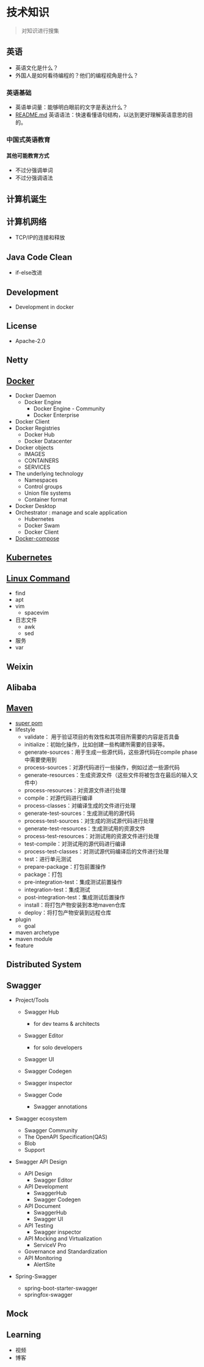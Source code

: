 # 技术知识

> 对知识进行搜集

## 英语

- 英语文化是什么？
- 外国人是如何看待编程的？他们的编程视角是什么？

### 英语基础

- 英语单词量：能够明白眼前的文字是表达什么？
-  [README.md](README.md) 英语语法：快速看懂语句结构，以达到更好理解英语意思的目的。

### 中国式英语教育

#### 其他可能教育方式

- 不过分强调单词
- 不过分强调语法

## 计算机诞生



## 计算机网络

- TCP/IP的连接和释放

## Java Code Clean

- if-else改进

## Development

- Development in docker

## License

- Apache-2.0

## Netty



## [Docker](https://docs.docker.com/engine/docker-overview/)

- Docker Daemon
  - Docker Engine
    - Docker Engine - Community
    - Docker Enterprise
- Docker Client
- Docker Registries
  - Docker Hub
  - Docker Datacenter
- Docker objects
  - IMAGES
  - CONTAINERS
  - SERVICES
- The underlying technology
  - Namespaces
  - Control groups
  - Union file systems
  - Container format
- Docker Desktop
- Orchestrator : manage  and scale application
  - Hubernetes
  - Docker Swam
  - Docker Client
- [Docker-compose](https://docs.docker.com/install/)

## [Kubernetes](https://www.kubernetes.org.cn/k8s)

## [Linux Command](https://wangchujiang.com/linux-command/)

- find
- apt
- vim
  - spacevim
- 日志文件
  - awk
  - sed
- 服务
- var

## Weixin

## Alibaba

## [Maven](https://maven.apache.org/guides/index.html)

- [super pom](http://maven.apache.org/ref/3.0.4/maven-model-builder/super-pom.html)
- lifestyle
    - validate： 用于验证项目的有效性和其项目所需要的内容是否具备
    - initialize：初始化操作，比如创建一些构建所需要的目录等。
    - generate-sources：用于生成一些源代码，这些源代码在compile phase中需要使用到
    - process-sources：对源代码进行一些操作，例如过滤一些源代码
    - generate-resources：生成资源文件（这些文件将被包含在最后的输入文件中）
    - process-resources：对资源文件进行处理
    - compile：对源代码进行编译
    - process-classes：对编译生成的文件进行处理
    - generate-test-sources：生成测试用的源代码
    - process-test-sources：对生成的测试源代码进行处理
    - generate-test-resources：生成测试用的资源文件
    - process-test-resources：对测试用的资源文件进行处理
    - test-compile：对测试用的源代码进行编译
    - process-test-classes：对测试源代码编译后的文件进行处理
    - test：进行单元测试
    - prepare-package：打包前置操作
    - package：打包
    - pre-integration-test：集成测试前置操作   
    - integration-test：集成测试
    - post-integration-test：集成测试后置操作
    - install：将打包产物安装到本地maven仓库
    - deploy：将打包产物安装到远程仓库
- plugin
    - goal
- maven archetype
- maven module
- feature
  

## Distributed System

## Swagger

- Project/Tools

  - Swagger Hub
    - for dev teams & architects

  - Swagger Editor
    - for solo developers
  - Swagger UI
  - Swagger Codegen
  - Swagger inspector
  - Swagger Code
    - Swagger annotations

- Swagger ecosystem
  - Swagger Community
  - The OpenAPI Specification(QAS)
  - Blob
  - Support
  
- Swagger API Design
  - API Design
    - Swagger Editor
  - API Development
    - SwaggerHub
    - Swagger Codegen
  - API Document
    - SwaggerHub
    - Swagger UI
  - API Testing
    - Swagger inspector
  - API Mocking and Virtualization
    - ServiceV Pro
  - Governance and Standardization
  - API Monitoring
    - AlertSite
  
- Spring-Swagger

  - spring-boot-starter-swagger
  - springfox-swagger

## Mock

## Learning

- 视频
- 博客